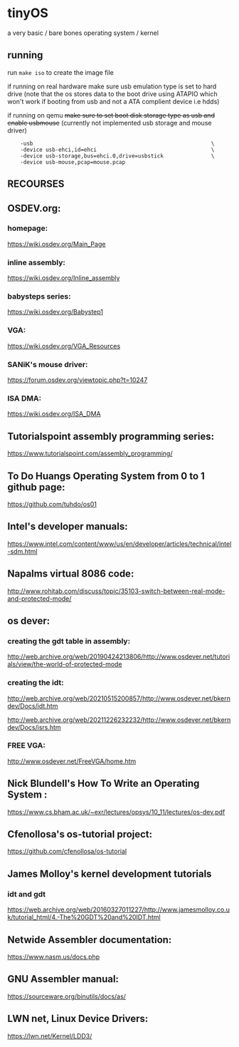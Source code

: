 # tinyOS
a very basic / bare bones operating system / kernel

## running
run `make iso` to create the image file

if running on real hardware make sure usb emulation type is set to hard drive (note that the os stores data to the boot drive using ATAPIO which won't work if booting from usb and not a ATA complient device i.e hdds)

if running on qemu ~~make sure to set boot disk storage type as usb and enable usbmouse~~ (currently not implemented usb storage and mouse driver)
```qemu86  -drive if=none,id=usbstick,format=raw,file=./boot.iso   \
    -usb                                                        \
    -device usb-ehci,id=ehci                                    \
    -device usb-storage,bus=ehci.0,drive=usbstick               \
    -device usb-mouse,pcap=mouse.pcap
```

## RECOURSES

## OSDEV.org:

### homepage:
https://wiki.osdev.org/Main_Page

### inline assembly:
https://wiki.osdev.org/Inline_assembly

### babysteps series:
https://wiki.osdev.org/Babystep1

### VGA:
https://wiki.osdev.org/VGA_Resources

### SANiK's mouse driver:
https://forum.osdev.org/viewtopic.php?t=10247

### ISA DMA:
https://wiki.osdev.org/ISA_DMA


## Tutorialspoint assembly programming series:
https://www.tutorialspoint.com/assembly_programming/



## To Do Huangs Operating System from 0 to 1 github page:
https://github.com/tuhdo/os01



## Intel's developer manuals:
https://www.intel.com/content/www/us/en/developer/articles/technical/intel-sdm.html

## Napalms virtual 8086 code:
http://www.rohitab.com/discuss/topic/35103-switch-between-real-mode-and-protected-mode/

## os dever:

### creating the gdt table in assembly:
http://web.archive.org/web/20190424213806/http://www.osdever.net/tutorials/view/the-world-of-protected-mode

### creating the idt:
http://web.archive.org/web/20210515200857/http://www.osdever.net/bkerndev/Docs/idt.htm

http://web.archive.org/web/20211226232232/http://www.osdever.net/bkerndev/Docs/isrs.htm

### FREE VGA:
http://www.osdever.net/FreeVGA/home.htm



## Nick Blundell's How To Write an Operating System :
https://www.cs.bham.ac.uk/~exr/lectures/opsys/10_11/lectures/os-dev.pdf



## Cfenollosa's os-tutorial project:
https://github.com/cfenollosa/os-tutorial



##  James Molloy's kernel development tutorials

### idt and gdt
https://web.archive.org/web/20160327011227/http://www.jamesmolloy.co.uk/tutorial_html/4.-The%20GDT%20and%20IDT.html


## Netwide Assembler documentation:

https://www.nasm.us/docs.php



## GNU Assembler manual:

https://sourceware.org/binutils/docs/as/



## LWN net, Linux Device Drivers:
https://lwn.net/Kernel/LDD3/
